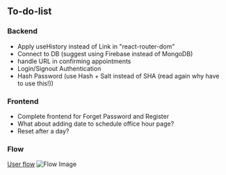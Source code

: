 ## To-do-list
### Backend
* Apply useHistory instead of Link in "react-router-dom"
* Connect to DB (suggest using Firebase instead of MongoDB)
* handle URL in confirming appointments
* Login/Signout Authentication
* Hash Password (use Hash + Salt instead of SHA (read again why have to use this!))
### Frontend
* Complete frontend for Forget Password and Register
* What about adding date to schedule office hour page?
* Reset after a day?
### Flow
[User flow](https://lucid.app/lucidchart/invitations/accept/f33993fa-28f4-46a1-ac3e-de0d013b74ec)
![Flow Image](https://drive.google.com/file/d/1Sic1CM14lV1UoYtmUIW6o83w3ovrqmel/view?usp=sharing)